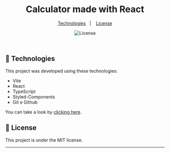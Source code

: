 <h1 align="center"> Calculator made with React </h1>


<p align="center">
  <a href="#-technologies">Technologies</a>&nbsp;&nbsp;&nbsp;|&nbsp;&nbsp;&nbsp;
  <a href="#memo-license">License</a>
</p>

<p align="center">
  <img alt="License" src="https://img.shields.io/static/v1?label=license&message=MIT&color=49AA26&labelColor=000000">
</p>

<br>


## 🚀 Technologies

This project was developed using these technologies:

- Vite
- React
- TypeScript
- Styled-Components
- Git e Github

You can take a look by <a href="https://adrianmedeirosdev.github.io/" target="_blank">clicking here</a>.

## :memo: License

This project is under the MIT license.

---




 
